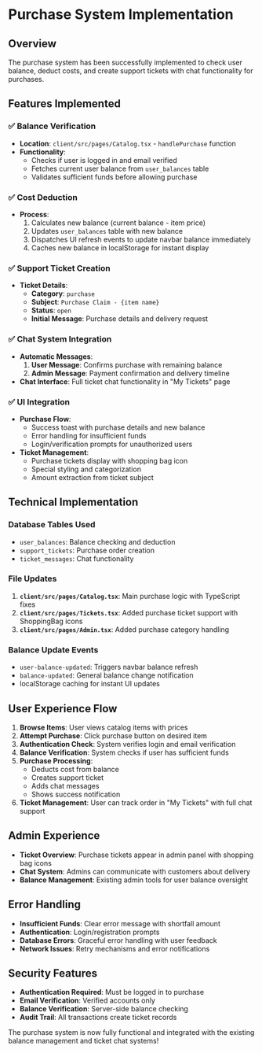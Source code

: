 # Purchase System Implementation

## Overview
The purchase system has been successfully implemented to check user balance, deduct costs, and create support tickets with chat functionality for purchases.

## Features Implemented

### ✅ Balance Verification
- **Location**: `client/src/pages/Catalog.tsx` - `handlePurchase` function
- **Functionality**: 
  - Checks if user is logged in and email verified
  - Fetches current user balance from `user_balances` table
  - Validates sufficient funds before allowing purchase

### ✅ Cost Deduction
- **Process**:
  1. Calculates new balance (current balance - item price)
  2. Updates `user_balances` table with new balance
  3. Dispatches UI refresh events to update navbar balance immediately
  4. Caches new balance in localStorage for instant display

### ✅ Support Ticket Creation
- **Ticket Details**:
  - **Category**: `purchase`
  - **Subject**: `Purchase Claim - {item name}`
  - **Status**: `open`
  - **Initial Message**: Purchase details and delivery request

### ✅ Chat System Integration
- **Automatic Messages**:
  1. **User Message**: Confirms purchase with remaining balance
  2. **Admin Message**: Payment confirmation and delivery timeline
- **Chat Interface**: Full ticket chat functionality in "My Tickets" page

### ✅ UI Integration
- **Purchase Flow**:
  - Success toast with purchase details and new balance
  - Error handling for insufficient funds
  - Login/verification prompts for unauthorized users
- **Ticket Management**:
  - Purchase tickets display with shopping bag icon
  - Special styling and categorization
  - Amount extraction from ticket subject

## Technical Implementation

### Database Tables Used
- `user_balances`: Balance checking and deduction
- `support_tickets`: Purchase order creation
- `ticket_messages`: Chat functionality

### File Updates
1. **`client/src/pages/Catalog.tsx`**: Main purchase logic with TypeScript fixes
2. **`client/src/pages/Tickets.tsx`**: Added purchase ticket support with ShoppingBag icons
3. **`client/src/pages/Admin.tsx`**: Added purchase category handling

### Balance Update Events
- `user-balance-updated`: Triggers navbar balance refresh
- `balance-updated`: General balance change notification
- localStorage caching for instant UI updates

## User Experience Flow

1. **Browse Items**: User views catalog items with prices
2. **Attempt Purchase**: Click purchase button on desired item
3. **Authentication Check**: System verifies login and email verification
4. **Balance Verification**: System checks if user has sufficient funds
5. **Purchase Processing**: 
   - Deducts cost from balance
   - Creates support ticket
   - Adds chat messages
   - Shows success notification
6. **Ticket Management**: User can track order in "My Tickets" with full chat support

## Admin Experience

- **Ticket Overview**: Purchase tickets appear in admin panel with shopping bag icons
- **Chat System**: Admins can communicate with customers about delivery
- **Balance Management**: Existing admin tools for user balance oversight

## Error Handling

- **Insufficient Funds**: Clear error message with shortfall amount
- **Authentication**: Login/registration prompts
- **Database Errors**: Graceful error handling with user feedback
- **Network Issues**: Retry mechanisms and error notifications

## Security Features

- **Authentication Required**: Must be logged in to purchase
- **Email Verification**: Verified accounts only
- **Balance Verification**: Server-side balance checking
- **Audit Trail**: All transactions create ticket records

The purchase system is now fully functional and integrated with the existing balance management and ticket chat systems!